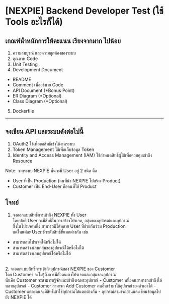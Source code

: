 # [NEXPIE] Backend Developer Test (ใช้ Tools อะไรก็ได้)

## เกณฑ์น้ำหนักการให้คะแนน เรียงจากมาก ไปน้อย
1. ความสมบูรณ์ และความถูกต้องของระบบ
2. คุณภาพ Code
3. Unit Testing
4. Development Document
* README
* Comment เพื่ออธิบาย Code
* API Document (*Bonus Point)
* ER Diagram (*Optional)
* Class Diagram (*Optional)
5. Dockerfile

---

## จงเขียน API และระบบดังต่อไปนี้
1. OAuth2 ใช้เพื่อขอสิทธิ์เข้าใช้งานระบบ
2. Token Management ใช้เพื่อเก็บข้อมูล Token
3. Identity and Access Management (IAM) ใช้กำหนดสิทธิ์ผู้ใช้เพื่อควบคุมเข้าถึง Resource

Note: จากระบบ NEXPIE นั้นจะมี User อยู่ 2 ชนิด คือ <br>
* User ที่เป็น Production (คนที่นำ NEXPIE ไปสร้าง Product)
* Customer เป็น End-User คือคนที่ใช้ Product

## โจทย์
1. จงออกแบบสิทธิ์การเข้าถึง NEXPIE ทั้ง User <br>
โดยปกติ User จะมีสิทธิ์ในการสร้างโปรเจค, กลุ่มของอุปกรณ์และอุปกรณ์<br>
ซึ่งในโปรเจคหนึ่ง สามารถมีได้หลาย User ที่ช่วยกันร่วม Production<br>
แต่ในแต่ละ User มีระดับสิทธิ์ที่แตกต่างกัน เช่น 
- สามารถลบโปรเจคได้หรือไม่ได้ 
- สามารถสร้าง/ลบกลุ่มของอุปกรณ์ได้หรือไม่ได้
- สามารถสร้าง/ลบอุปกรณ์ได้หรือไม่ได้
<br>
2. จงออกแบบสิทธิ์การเข้าถึงอุปกรณ์ของ NEXPIE ของ Customer <br>
โดย Customer จะไม่รู้ถึงการมีตัวตนเองโปรเจคและกลุ่มของอุปกรณ์ <br>
นั่นคือ Customer จะสามารถรู้จักและเข้าถึงเฉพาะอุปกรณ์ 
- Customer หนึ่งคนสามารถเข้าถึงได้หลายอุปกรณ์
- Customer สามารถ Add Customer คนอื่นเข้ามาใช้อุปกรณ์ของตัวเองได้
- Customer แต่ละคนจะมีสิทธิ์เข้าใช้อุปกรณ์ได้แตกต่างกัน
- อุปกรณ์สามารถอ่านและเขียนข้อมูลไปยัง NEXPIE ได้
